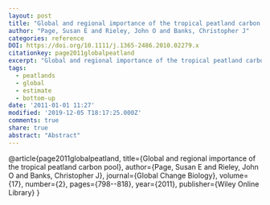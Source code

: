 ```yaml
---
layout: post
title: "Global and regional importance of the tropical peatland carbon pool"
author: "Page, Susan E and Rieley, John O and Banks, Christopher J"
categories: reference
DOI: https://doi.org/10.1111/j.1365-2486.2010.02279.x
citationkey: page2011globalpeatland
excerpt: "Global and regional importance of the tropical peatland carbon pool"
tags:
  - peatlands
  - global
  - estimate
  - bottom-up
date: '2011-01-01 11:27'
modified: '2019-12-05 T18:17:25.000Z'
comments: true
share: true
abstract: "Abstract"
---
```

@article{page2011globalpeatland,
  title={Global and regional importance of the tropical peatland carbon pool},
  author={Page, Susan E and Rieley, John O and Banks, Christopher J},
  journal={Global Change Biology},
  volume={17},
  number={2},
  pages={798--818},
  year={2011},
  publisher={Wiley Online Library}
}

